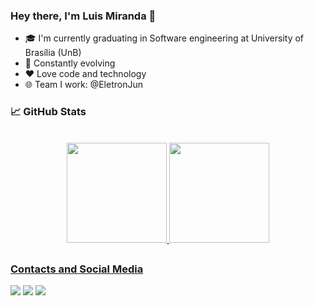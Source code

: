 ### Hey there, I'm Luis Miranda 👋

- 🎓 I'm currently graduating in Software engineering at University of Brasília (UnB)
- 🚀 Constantly evolving
- ❤️ Love code and technology
- 🌐 Team I work: @EletronJun

### 📈 GitHub Stats
<br>

<div align="center">
  <a href="https://github.com/LuisMiranda10">
  <img height="160em" src="https://github-readme-stats.vercel.app/api?username=LuisMiranda10&show_icons=true&theme=chartreuse-dark&include_all_commits=true&count_private=true"/>
  <img height="160em" src="https://github-readme-stats.vercel.app/api/top-langs/?username=LuisMiranda10&layout=compact&langs_count=7&theme=chartreuse-dark"/>
</div>
  
 ##
  
  ### Contacts and Social Media

<div style="display: inline_block"> 
   <a href = "mailto:luiseduardocarneiro6@gmail.com"><img src="https://img.shields.io/badge/-Gmail-%23333?style=for-the-badge&logo=gmail&logoColor=white" target="_blank"></a>
   <a href="https://www.instagram.com/_miranda.10/" target="_blank"><img src="https://img.shields.io/badge/-Instagram-%23E4405F?style=for-the-badge&logo=instagram&logoColor=white" target="_blank"></a>
   <a href="https://www.twitch.tv/TheMirandinha" target="_blank"><img src="https://img.shields.io/badge/Twitch-9146FF?style=for-the-badge&logo=twitch&logoColor=white" target="_blank"></a>
</div> 
